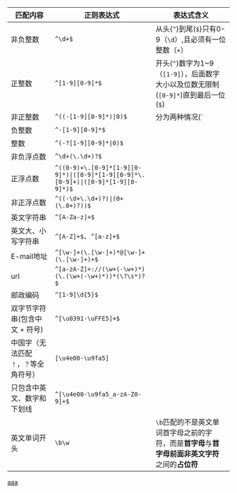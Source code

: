 |匹配内容|正则表达式|表达式含义|
|--|--|--|
|非负整数|`^\d+$`|从头(`^`)到尾(`$`)只有0-9（`\d`）,且必须有一位整数（`+`）|
|正整数|`^[1-9][0-9]*$`|开头(`^`)数字为1~9（`[1-9]`），后面数字大小以及位数无限制(`[0-9]*`)直到最后一位(`$`)|
|非正整数|`^((-[1-9][0-9]*)\|0)$`|分为两种情况(`|`): 第一种负号开头（`-`），首位1-9(`[1-9]`),后面数字大小以及位数无限制(`[0-9]*`)；第二种单独一个0|
|负整数|`^-[1-9][0-9]*$`|
|整数|`^(-?[1-9][0-9]*\|0)$`|
|非负浮点数|`^\d+(\.\d+)?$`|
|正浮点数|`^((0-9)+\.[0-9]*[1-9][0-9]*)\|([0-9]*[1-9][0-9]*\.[0-9]+)\|([0-9]*[1-9][0-9]*)$`|
|非正浮点数|`^((-\d+\.\d+)?)\|(0+(\.0+)?))$`|
|英文字符串|`^[A-Za-z]+$`|
|英文大、小写字符串|`^[A-Z]+$`、`^[a-z]+$`|
|E-mail地址|`^[\w-]+(\.[\w-]+)*@[\w-]+(\.[\w-]+)+$`|
|url|`^[a-zA-Z]+://(\w+(-\w+)*)(\.(\w+(-\w+)*))*(\?\s*)?$`|
|邮政编码|`^[1-9]\d{5}$`|
|双字节字符串(包含中文 + 符号)|`^[\u0391-\uFFE5]+$`|
|中国字（无法匹配 `！`，`？`等全角符号）|`[\u4e00-\u9fa5]`|
|只包含中英文、数字和下划线|`^[\u4e00-\u9fa5_a-zA-Z0-9]+$`|
|英文单词开头|`\b\w`|`\b`匹配的不是英文单词首字母之前的字符，而是**首字母**与**首字母前面非英文字符**之间的**占位符**|

[aaa](../%E4%BB%A3%E7%A0%81%E8%A7%84%E8%8C%83/README.md)
[](./%E5%B8%B8%E7%94%A8%E6%AD%A3%E5%88%99%E8%A1%A8%E8%BE%BE%E5%BC%8F.md)


